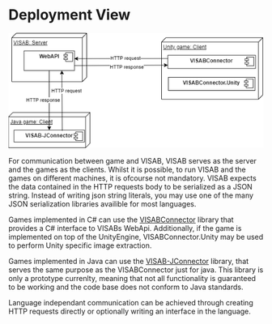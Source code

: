# Deployment View

![Deployment UML](deployment.png)

For communication between game and VISAB, VISAB serves as the server and the games as the clients. Whilst it is possible, to run VISAB and the games on different machines, it is ofcourse not mandatory.
VISAB expects the data contained in the HTTP requests body to be serialized as a JSON string. Instead of writing json string literals, you may use one of the many JSON serialization libraries availible for most languages.

Games implemented in C# can use the [VISABConnector](https://github.com/VISAB-ORG/VISABConnector/) library that provides a C# interface to VISABs WebApi. Additionally, if the game is implemented on top of the UnityEngine, VISABConnector.Unity may be used to perform Unity specific image extraction.

Games implemented in Java can use the [VISAB-JConnector](https://github.com/VISAB-ORG/VISAB-JConnector) library, that serves the same purpose as the VISABConnector just for java. This library is only a prototype currenlty, meaning that not all functionality is guaranteed to be working and the code base does not conform to Java standards.

Language independant communication can be achieved through creating HTTP requests directly or optionally writing an interface in the language.